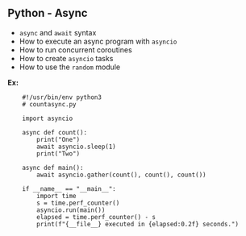 ## Python - Async
* `async` and `await` syntax
* How to execute an async program with `asyncio`
* How to run concurrent coroutines
* How to create `asyncio` tasks
* How to use the `random` module

**Ex:**

        #!/usr/bin/env python3
        # countasync.py

        import asyncio

        async def count():
            print("One")
            await asyncio.sleep(1)
            print("Two")

        async def main():
            await asyncio.gather(count(), count(), count())

        if __name__ == "__main__":
            import time
            s = time.perf_counter()
            asyncio.run(main())
            elapsed = time.perf_counter() - s
            print(f"{__file__} executed in {elapsed:0.2f} seconds.")